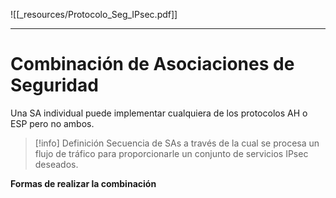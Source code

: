 ![[_resources/Protocolo_Seg_IPsec.pdf]]

---

# Combinación de Asociaciones de Seguridad
Una SA individual puede implementar cualquiera de los protocolos AH o ESP pero no ambos.

> [!info] Definición
> Secuencia de SAs a través de la cual se procesa un flujo de tráfico para proporcionarle un conjunto de servicios IPsec deseados.

**Formas de realizar la combinación**